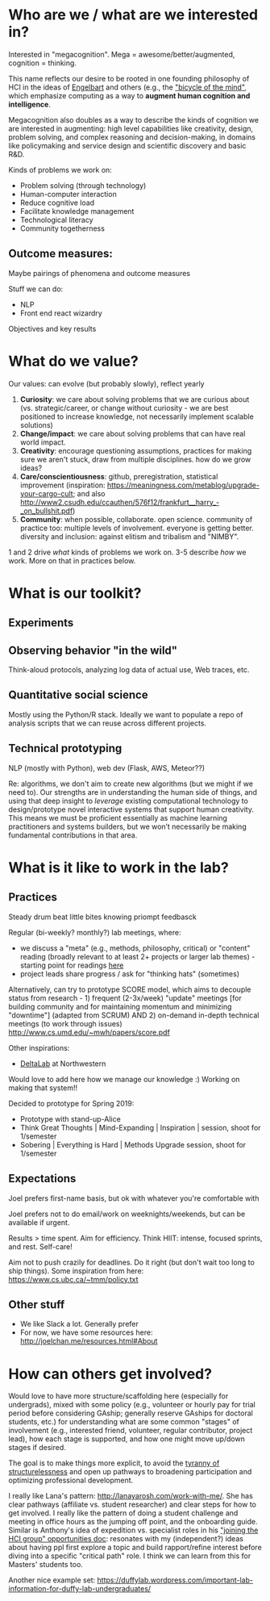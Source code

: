 # Who are we / what are we interested in?

Interested in "megacognition". Mega = awesome/better/augmented, cognition = thinking.

This name reflects our desire to be rooted in one founding philosophy of HCI in the ideas of [Engelbart](https://www.dougengelbart.org/pubs/augment-3906.html) and others (e.g., the ["bicycle of the mind"](https://stratechery.com/2018/techs-two-philosophies/), which emphasize computing as a way to **augment human cognition and intelligence**. 

Megacognition also doubles as a way to describe the kinds of cognition we are interested in augmenting: high level capabilities like creativity, design, problem solving, and complex reasoning and decision-making, in domains like policymaking and service design and scientific discovery and basic R&D.

Kinds of problems we work on:
- Problem solving (through technology)
- Human-computer interaction
- Reduce cognitive load
- Facilitate knowledge management
- Technological literacy
- Community togetherness

Outcome measures:
- 

Maybe pairings of phenomena and outcome measures

Stuff we can do:
- NLP
- Front end react wizardry


Objectives and key results

# What do we value?

Our values: can evolve (but probably slowly), reflect yearly

1. **Curiosity**: we care about solving problems that we are curious about (vs. strategic/career, or change without curiosity - we are best positioned to increase knowledge, not necessarily implement scalable solutions)
2. **Change/impact**: we care about solving problems that can have real world impact. 
3. **Creativity**: encourage questioning assumptions, practices for making sure we aren't stuck, draw from multiple disciplines. how do we grow ideas?
4. **Care/conscientiousness**: github, preregistration, statistical improvement (inspiration: https://meaningness.com/metablog/upgrade-your-cargo-cult; and also http://www2.csudh.edu/ccauthen/576f12/frankfurt__harry_-_on_bullshit.pdf)
5. **Community**: when possible, collaborate. open science. community of practice too: multiple levels of involvement. everyone is getting better. diversity and inclusion: against elitism and tribalism and "NIMBY".

1 and 2 drive *what* kinds of problems we work on. 3-5 describe *how* we work. More on that in practices below.

# What is our toolkit?

## Experiments

## Observing behavior "in the wild"

Think-aloud protocols, analyzing log data of actual use, Web traces, etc.

## Quantitative social science

Mostly using the Python/R stack. Ideally we want to populate a repo of analysis scripts that we can reuse across different projects.

## Technical prototyping

NLP (mostly with Python), web dev (Flask, AWS, Meteor??)

Re: algorithms, we don't aim to create new algorithms (but we might if we need to). Our strengths are in understanding the human side of things, and using that deep insight to *leverage* existing computational technology to design/prototype novel interactive systems that support human creativity. This means we must be proficient essentially as machine learning practitioners and systems builders, but we won’t necessarily be making fundamental contributions in that area.

# What is it like to work in the lab?

## Practices

Steady drum beat little bites
knowing 
priompt feedbasck

Regular (bi-weekly? monthly?) lab meetings, where:
- we discuss a "meta" (e.g., methods, philosophy, critical) or "content" reading (broadly relevant to at least 2+ projects or larger lab themes) - starting point for readings [here](https://docs.google.com/document/d/1TLioDAoyEq_G3yxO6WNEHtT_8_kotahvFkES9RqMBmo/edit?usp=sharing)
- project leads share progress / ask for "thinking hats" (sometimes)

Alternatively, can try to prototype SCORE model, which aims to decouple status from research - 1) frequent (2-3x/week) "update" meetings [for building community and for maintaining momentum and minimizing "downtime"] (adapted from SCRUM) AND 2) on-demand in-depth technical meetings (to work through issues) http://www.cs.umd.edu/~mwh/papers/score.pdf

Other inspirations:
- [DeltaLab](http://delta.northwestern.edu/HowWeWork) at Northwestern

Would love to add here how we manage our knowledge :) Working on making that system!!

Decided to prototype for Spring 2019:
- Prototype with stand-up-Alice
- Think Great Thoughts | Mind-Expanding | Inspiration | session, shoot for 1/semester
- Sobering | Everything is Hard | Methods Upgrade session, shoot for 1/semester

## Expectations

Joel prefers first-name basis, but ok with whatever you're comfortable with

Joel prefers not to do email/work on weeknights/weekends, but can be available if urgent.

Results > time spent. Aim for efficiency. Think HIIT: intense, focused sprints, and rest. Self-care!

Aim not to push crazily for deadlines. Do it right (but don't wait too long to ship things). Some inspiration from here: https://www.cs.ubc.ca/~tmm/policy.txt

## Other stuff

- We like Slack a lot. Generally prefer
- For now, we have some resources here: http://joelchan.me/resources.html#About

# How can others get involved?

Would love to have more structure/scaffolding here (especially for undergrads), mixed with some policy (e.g., volunteer or hourly pay for trial period before considering GAship; generally reserve GAships for doctoral students, etc.) for understanding what are some common "stages" of involvement (e.g., interested friend, volunteer, regular contributor, project lead), how each stage is supported, and how one might move up/down stages if desired.

The goal is to make things more explicit, to avoid the [tyranny of structurelessness](https://www.jofreeman.com/joreen/tyranny.htm) and open up pathways to broadening participation and optimizing professional development.

I really like Lana's pattern: http://lanayarosh.com/work-with-me/. She has clear pathways (affiliate vs. student researcher) and clear steps for how to get involved. I really like the pattern of doing a student challenge and meeting in office hours as the jumping off point, and the onboarding guide. Similar is Anthony's idea of expedition vs. specialist roles in his ["joining the HCI group" opportunities doc](https://docs.google.com/document/d/1yFDNbHHbJRqv4BEBCV7d04wGPbhtsxLYsOGCEUAAUsE/edit?usp=sharing): resonates with my (independent?) ideas about having ppl first explore a topic and build rapport/refine interest before diving into a specific "critical path" role. I think we can learn from this for Masters' students too.

Another nice example set: https://duffylab.wordpress.com/important-lab-information-for-duffy-lab-undergraduates/
